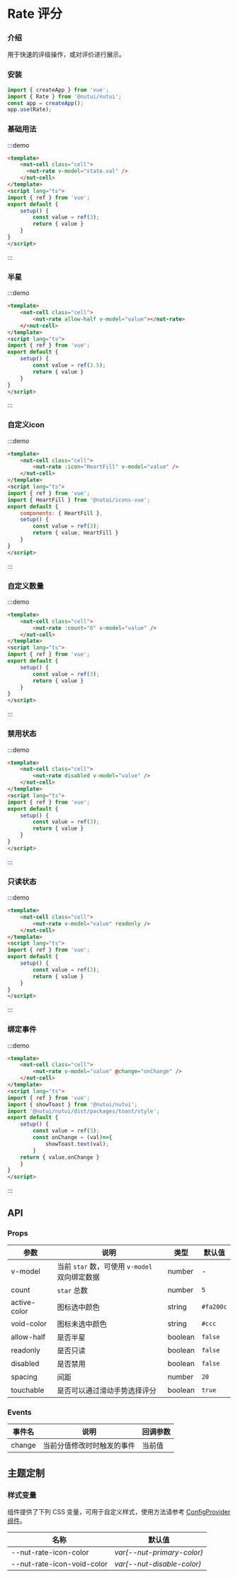 # Rate 评分

### 介绍

用于快速的评级操作，或对评价进行展示。

### 安装

``` javascript
import { createApp } from 'vue';
import { Rate } from '@nutui/nutui';
const app = createApp();
app.use(Rate);
```


### 基础用法

:::demo
```html
<template>
    <nut-cell class="cell">
      <nut-rate v-model="state.val" />
    </nut-cell>
</template>
<script lang="ts">
import { ref } from 'vue';
export default {
    setup() {
        const value = ref(3);
        return { value }
    }
}
</script>
```
:::

### 半星

:::demo
```html
<template>
    <nut-cell class="cell">
        <nut-rate allow-half v-model="value"></nut-rate>
    </<nut-cell>
</template>
<script lang="ts">
import { ref } from 'vue';
export default {
    setup() {
        const value = ref(3.5);
        return { value }
    }
}
</script>
```
:::

### 自定义icon

:::demo
```html
<template>
    <nut-cell class="cell">
        <nut-rate :icon="HeartFill" v-model="value" />
    </nut-cell>
</template>
<script lang="ts">
import { ref } from 'vue';
import { HeartFill } from '@nutui/icons-vue';
export default {
    components: { HeartFill },
    setup() {
        const value = ref(3);
        return { value, HeartFill }
    }
}
</script>
```
:::

### 自定义数量

:::demo
```html
<template>
    <nut-cell class="cell">
        <nut-rate :count="6" v-model="value" />
    </nut-cell>
</template>
<script lang="ts">
import { ref } from 'vue';
export default {
    setup() {
        const value = ref(3);
        return { value }
    }
}
</script>
```
:::

### 禁用状态

:::demo
```html
<template>
    <nut-cell class="cell">
        <nut-rate disabled v-model="value" />
    </nut-cell>
</template>
<script lang="ts">
import { ref } from 'vue';
export default {
    setup() {
        const value = ref(3);
        return { value }
    }
}
</script>
```
:::

### 只读状态

:::demo
```html
<template>
    <nut-cell class="cell">
        <nut-rate v-model="value" readonly />
    </nut-cell>
</template>
<script lang="ts">
import { ref } from 'vue';
export default {
    setup() {
        const value = ref(3);
        return { value }
    }
}
</script>
```
:::
### 绑定事件

:::demo
```html
<template>
    <nut-cell class="cell">
        <nut-rate v-model="value" @change="onChange" />
    </nut-cell>
</template>
<script lang="ts">
import { ref } from 'vue';
import { showToast } from '@nutui/nutui';
import '@nutui/nutui/dist/packages/toast/style'; 
export default {
    setup() {
        const value = ref(3);
        const onChange = (val)=>{
            showToast.text(val);
        }
    return { value,onChange }
    }
}
</script>
```
:::



## API
### Props

| 参数         | 说明                                      | 类型    | 默认值  |
|--------------|-------------------------------------------|---------|---------|
| v-model      | 当前 `star` 数，可使用 `v-model` 双向绑定数据 | number  | -       |
| count        | `star` 总数                                 | number  | `5`       |
| active-color | 图标选中颜色                              | string  | `#fa200c` |
| void-color   | 图标未选中颜色                            | string  | `#ccc`    |
| allow-half   | 是否半星                                  | boolean | `false`   |
| readonly     | 是否只读                                  | boolean | `false`   |
| disabled     | 是否禁用                                  | boolean | `false`   |
| spacing      | 间距                                      | number  | `20`      |
| touchable    | 是否可以通过滑动手势选择评分              | boolean | `true`    |

### Events
| 事件名   | 说明                       | 回调参数 |
|--------|----------------------------|----------|
| change | 当前分值修改时时触发的事件 | 当前值   |

## 主题定制

### 样式变量

组件提供了下列 CSS 变量，可用于自定义样式，使用方法请参考 [ConfigProvider 组件](#/zh-CN/config-provider)。

| 名称                       | 默认值                     |
|----------------------------|----------------------------|
| --nut-rate-icon-color      | _var(--nut-primary-color)_ |
| --nut-rate-icon-void-color | _var(--nut-disable-color)_ |